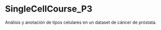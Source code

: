 # SingleCellCourse_P3
 Análisis y anotación de tipos celulares en un dataset de cáncer de próstata.

